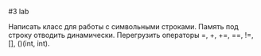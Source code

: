 #3 lab

Написать класс для работы с символьными строками. Память под строку отводить динамически. Перегрузить операторы =, +, +=, ==, !=, [], ()(int, int).
